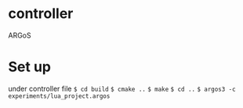 # controller
ARGoS

# Set up
under controller file 
``` $ cd build ```
``` $ cmake .. ```
``` $ make ```
``` $ cd .. ```
``` $ argos3 -c experiments/lua_project.argos ```
